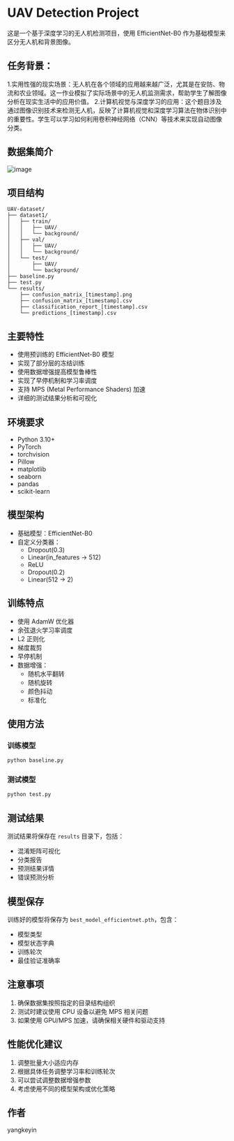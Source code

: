# UAV Detection Project

这是一个基于深度学习的无人机检测项目，使用 EfficientNet-B0 作为基础模型来区分无人机和背景图像。

## 任务背景：
1.实用性强的现实场景：无人机在各个领域的应用越来越广泛，尤其是在安防、物流和农业领域。这一作业模拟了实际场景中的无人机监测需求，帮助学生了解图像分析在现实生活中的应用价值。
2.计算机视觉与深度学习的应用：这个题目涉及通过图像识别技术来检测无人机，反映了计算机视觉和深度学习算法在物体识别中的重要性。学生可以学习如何利用卷积神经网络（CNN）等技术来实现自动图像分类。

## 数据集简介
![image](https://github.com/user-attachments/assets/695614b8-3f6a-492d-b0e0-ad6866353b81)

## 项目结构

```
UAV-dataset/
├── dataset1/
│   ├── train/
│   │   ├── UAV/
│   │   └── background/
│   ├── val/
│   │   ├── UAV/
│   │   └── background/
│   └── test/
│       ├── UAV/
│       └── background/
├── baseline.py
├── test.py
└── results/
    ├── confusion_matrix_[timestamp].png
    ├── confusion_matrix_[timestamp].csv
    ├── classification_report_[timestamp].csv
    └── predictions_[timestamp].csv
```

## 主要特性

- 使用预训练的 EfficientNet-B0 模型
- 实现了部分层的冻结训练
- 使用数据增强提高模型鲁棒性
- 实现了早停机制和学习率调度
- 支持 MPS (Metal Performance Shaders) 加速
- 详细的测试结果分析和可视化

## 环境要求

- Python 3.10+
- PyTorch
- torchvision
- Pillow
- matplotlib
- seaborn
- pandas
- scikit-learn

## 模型架构

- 基础模型：EfficientNet-B0
- 自定义分类器：
  - Dropout(0.3)
  - Linear(in_features -> 512)
  - ReLU
  - Dropout(0.2)
  - Linear(512 -> 2)

## 训练特点

- 使用 AdamW 优化器
- 余弦退火学习率调度
- L2 正则化
- 梯度裁剪
- 早停机制
- 数据增强：
  - 随机水平翻转
  - 随机旋转
  - 颜色抖动
  - 标准化

## 使用方法

### 训练模型

```bash
python baseline.py
```

### 测试模型

```bash
python test.py
```

## 测试结果

测试结果将保存在 `results` 目录下，包括：
- 混淆矩阵可视化
- 分类报告
- 预测结果详情
- 错误预测分析

## 模型保存

训练好的模型将保存为 `best_model_efficientnet.pth`，包含：
- 模型类型
- 模型状态字典
- 训练轮次
- 最佳验证准确率

## 注意事项

1. 确保数据集按照指定的目录结构组织
2. 测试时建议使用 CPU 设备以避免 MPS 相关问题
3. 如果使用 GPU/MPS 加速，请确保相关硬件和驱动支持

## 性能优化建议

1. 调整批量大小适应内存
2. 根据具体任务调整学习率和训练轮次
3. 可以尝试调整数据增强参数
4. 考虑使用不同的模型架构或优化策略


## 作者

yangkeyin
